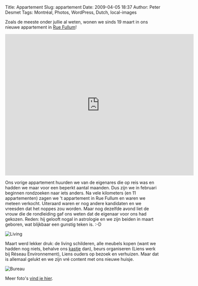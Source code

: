 Title: Appartement
Slug: appartement
Date: 2009-04-05 18:37
Author: Peter Desmet
Tags: Montréal, Photos, WordPress, Dutch, local-images

Zoals de meeste onder jullie al weten, wonen we sinds 19 maart in ons nieuwe appartement in [Rue Fullum](http://maps.google.com/?ie=UTF8&t=h&ll=45.533202,-73.560977&spn=0.003138,0.004608&z=18)!

<iframe width="612" height="459" frameborder="0" scrolling="no" marginheight="0" marginwidth="0" src="http://maps.google.com/?ie=UTF8&amp;t=h&amp;ll=45.533274,-73.56131&amp;spn=0.00159,0.003026&amp;z=18&amp;output=embed"></iframe>

Ons vorige appartement huurden we van de eigenares die op reis was en hadden we maar voor een beperkt aantal maanden. Dus zijn we in februari beginnen rondzoeken naar iets anders. Na vele kilometers (en 11 appartementen) zagen we 't appartement in Rue Fullum en waren we meteen verkocht. Uiteraard waren er nog andere kandidaten en we vreesden dat het noppes zou worden. Maar nog dezelfde avond liet de vrouw die de rondleiding gaf ons weten dat de eigenaar voor ons had gekozen. Reden: hij gelooft nogal in astrologie en we zijn beiden in maart geboren, wat blijkbaar een gunstig teken is. :-D

![Living](http://www.anderhalv.be/wp-content/uploads/blog-living.jpg "1, 2, 3... living")

Maart werd lekker druk: de living schilderen, alle meubels kopen (want we hadden nog niets, behalve ons [kastje](https://lh3.googleusercontent.com/-Raux2piH6C0/SY3ZMDeZU_I/AAAAAAAAF2k/QA5G0etEPgk/s800/P1050845.jpg) dan), beurs organiseren (Liens werk bij Réseau Environnement), Liens ouders op bezoek en verhuizen. Maar dat is allemaal gelukt en we zijn vré content met ons nieuwe huisje.

![Bureau](https://lh3.googleusercontent.com/-q-SODHmPj-4/Sdfj6maV9uI/AAAAAAAAF2Y/2wQTw4mX1a0/s800/P1060068.JPG)

Meer foto's [vind je hier](https://picasaweb.google.com/Peter.Desmet/Appartement?authuser=0&authkey=Gv1sRgCNzm9JHvsZ-KqgE&feat=directlink).